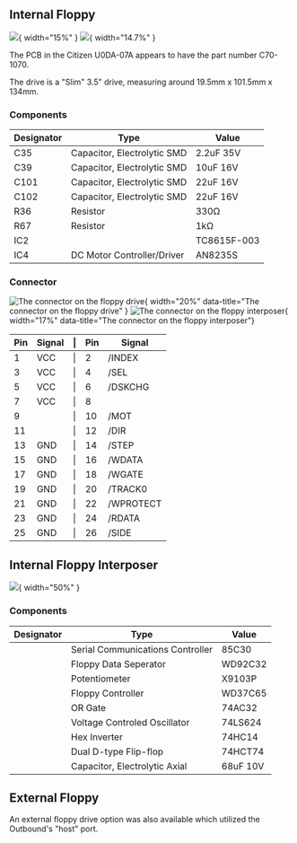 

## Internal Floppy

![](media/floppytop.jpg){ width="15%" } ![](media/floppybottom.jpg){ width="14.7%" }

The PCB in the Citizen U0DA-07A appears to have the part number C70-1070.

The drive is a "Slim" 3.5" drive, measuring around 19.5mm x 101.5mm x 134mm.

### Components

| Designator | Type | Value |
| --- | --- | --- |
| C35 | Capacitor, Electrolytic SMD | 2.2uF 35V |
| C39 | Capacitor, Electrolytic SMD | 10uF 16V |
| C101 | Capacitor, Electrolytic SMD | 22uF 16V |
| C102 | Capacitor, Electrolytic SMD | 22uF 16V |
| R36 | Resistor | 330Ω |
| R67 | Resistor | 1kΩ |
| IC2 | | TC8615F-003 |
| IC4 | DC Motor Controller/Driver | AN8235S |


### Connector

![The connector on the floppy drive](media/floppydriveconnector.jpg){ width="20%" data-title="The connector on the floppy drive" } ![The connector on the floppy interposer](media/floppyinterposerconnector.jpg){ width="17%" data-title="The connector on the floppy interposer"}

| Pin | Signal | \| | Pin | Signal |
| --- | --- | --- | --- | --- |
| 1 | VCC | \| | 2 | /INDEX |
| 3 | VCC | \| | 4 | /SEL |
| 5 | VCC | \| | 6 | /DSKCHG |
| 7 | VCC | \| | 8 |  |
| 9 | | \| | 10 | /MOT |
| 11 | | \| | 12 | /DIR |
| 13 | GND | \| | 14 | /STEP |
| 15 | GND | \| | 16 | /WDATA |
| 17 | GND | \| | 18 | /WGATE |
| 19 | GND | \| | 20 | /TRACK0 |
| 21 | GND | \| | 22 | /WPROTECT |
| 23 | GND | \| | 24 | /RDATA |
| 25 | GND | \| | 26 | /SIDE |

## Internal Floppy Interposer

![](media/interposer.jpg){ width="50%" }

### Components

| Designator | Type | Value |
| --- | --- | --- |
| | Serial Communications Controller | 85C30 |
| | Floppy Data Seperator | WD92C32 |
| | Potentiometer | X9103P |
| | Floppy Controller | WD37C65 |
| | OR Gate | 74AC32 |
| | Voltage Controled Oscillator | 74LS624 |
| | Hex Inverter | 74HC14 |
| | Dual D-type Flip-flop | 74HCT74 |
| | Capacitor, Electrolytic Axial | 68uF 10V |

## External Floppy

An external floppy drive option was also available which utilized the Outbound's "host" port.
